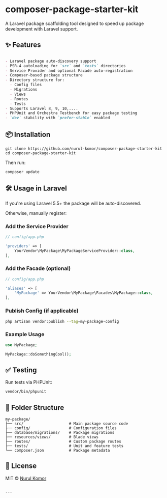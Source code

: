 
# composer-package-starter-kit

A Laravel package scaffolding tool designed to speed up package development with Laravel support.

## ✨ Features
```markdown

- Laravel package auto-discovery support
- PSR-4 autoloading for `src` and `tests` directories
- Service Provider and optional Facade auto-registration
- Composer-based package structure
- Directory structure for:
  - Config files
  - Migrations
  - Views
  - Routes
  - Tests
- Supports Laravel 8, 9, 10,....
- PHPUnit and Orchestra Testbench for easy package testing
- `dev` stability with `prefer-stable` enabled
```
## 📦 Installation

```
git clone https://github.com/nurul-komor/composer-package-starter-kit
cd composer-package-starter-kit
```

Then run:

```bash
composer update
```

## 🛠 Usage in Laravel

If you're using Laravel 5.5+ the package will be auto-discovered.

Otherwise, manually register:

### Add the Service Provider

```php
// config/app.php

'providers' => [
    YourVendor\MyPackage\MyPackageServiceProvider::class,
],
```

### Add the Facade (optional)

```php
// config/app.php

'aliases' => [
    'MyPackage' => YourVendor\MyPackage\Facades\MyPackage::class,
],
```

### Publish Config (if applicable)

```bash
php artisan vendor:publish --tag=my-package-config
```

### Example Usage

```php
use MyPackage;

MyPackage::doSomethingCool();
```

## ✅ Testing

Run tests via PHPUnit:

```bash
vendor/bin/phpunit
```

## 🧱 Folder Structure

```
my-package/
├── src/                    # Main package source code
├── config/                 # Configuration files
├── database/migrations/    # Package migrations
├── resources/views/        # Blade views
├── routes/                 # Custom package routes
├── tests/                  # Unit and feature tests
└── composer.json           # Package metadata
```

## 📄 License

MIT © [Nurul Komor](https://nurulkomor.vercel.app/)
```

---


